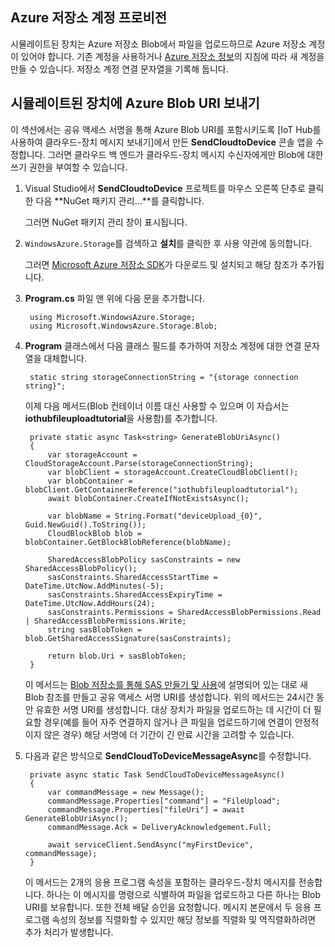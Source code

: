 ## Azure 저장소 계정 프로비전
시뮬레이트된 장치는 Azure 저장소 Blob에서 파일을 업로드하므로 Azure 저장소 계정이 있어야 합니다. 기존 계정을 사용하거나 [Azure 저장소 정보]의 지침에 따라 새 계정을 만들 수 있습니다. 저장소 계정 연결 문자열을 기록해 둡니다.

## 시뮬레이트된 장치에 Azure Blob URI 보내기

이 섹션에서는 공유 액세스 서명을 통해 Azure Blob URI를 포함시키도록 [IoT Hub를 사용하여 클라우드-장치 메시지 보내기]에서 만든 **SendCloudtoDevice** 콘솔 앱을 수정합니다. 그러면 클라우드 백 엔드가 클라우드-장치 메시지 수신자에게만 Blob에 대한 쓰기 권한을 부여할 수 있습니다.

1. Visual Studio에서 **SendCloudtoDevice** 프로젝트를 마우스 오른쪽 단추로 클릭한 다음 **NuGet 패키지 관리...**를 클릭합니다. 

    그러면 NuGet 패키지 관리 창이 표시됩니다.

2. `WindowsAzure.Storage`를 검색하고 **설치**를 클릭한 후 사용 약관에 동의합니다.

    그러면 [Microsoft Azure 저장소 SDK](https://www.nuget.org/packages/WindowsAzure.Storage/)가 다운로드 및 설치되고 해당 참조가 추가됩니다.

3. **Program.cs** 파일 맨 위에 다음 문을 추가합니다.

        using Microsoft.WindowsAzure.Storage;
        using Microsoft.WindowsAzure.Storage.Blob;

4. **Program** 클래스에서 다음 클래스 필드를 추가하여 저장소 계정에 대한 연결 문자열을 대체합니다.

        static string storageConnectionString = "{storage connection string}";

    이제 다음 메서드(Blob 컨테이너 이름 대신 사용할 수 있으며 이 자습서는 **iothubfileuploadtutorial**을 사용함)를 추가합니다.
   
        private static async Task<string> GenerateBlobUriAsync()
        {
            var storageAccount = CloudStorageAccount.Parse(storageConnectionString);
            var blobClient = storageAccount.CreateCloudBlobClient();
            var blobContainer = blobClient.GetContainerReference("iothubfileuploadtutorial");
            await blobContainer.CreateIfNotExistsAsync();

            var blobName = String.Format("deviceUpload_{0}", Guid.NewGuid().ToString());
            CloudBlockBlob blob = blobContainer.GetBlockBlobReference(blobName);

            SharedAccessBlobPolicy sasConstraints = new SharedAccessBlobPolicy();
            sasConstraints.SharedAccessStartTime = DateTime.UtcNow.AddMinutes(-5);
            sasConstraints.SharedAccessExpiryTime = DateTime.UtcNow.AddHours(24);
            sasConstraints.Permissions = SharedAccessBlobPermissions.Read | SharedAccessBlobPermissions.Write;
            string sasBlobToken = blob.GetSharedAccessSignature(sasConstraints);

            return blob.Uri + sasBlobToken;
        }

    이 메서드는 [Blob 저장소를 통해 SAS 만들기 및 사용](../storage/storage-dotnet-shared-access-signature-part-2.md)에 설명되어 있는 대로 새 Blob 참조를 만들고 공유 액세스 서명 URI를 생성합니다. 위의 메서드는 24시간 동안 유효한 서명 URI를 생성합니다. 대상 장치가 파일을 업로드하는 데 시간이 더 필요할 경우(예를 들어 자주 연결하지 않거나 큰 파일을 업로드하기에 연결이 안정적이지 않은 경우) 해당 서명에 더 기간이 긴 만료 시간을 고려할 수 있습니다.

5. 다음과 같은 방식으로 **SendCloudToDeviceMessageAsync**를 수정합니다.

        private async static Task SendCloudToDeviceMessageAsync()
        {
            var commandMessage = new Message();
            commandMessage.Properties["command"] = "FileUpload";
            commandMessage.Properties["fileUri"] = await GenerateBlobUriAsync();
            commandMessage.Ack = DeliveryAcknowledgement.Full;

            await serviceClient.SendAsync("myFirstDevice", commandMessage);
        }

    이 메서드는 2개의 응용 프로그램 속성을 포함하는 클라우드-장치 메시지를 전송합니다. 하나는 이 메시지를 명령으로 식별하여 파일을 업로드하고 다른 하나는 Blob URI를 보유합니다. 또한 전체 배달 승인을 요청합니다. 메시지 본문에서 두 응용 프로그램 속성의 정보를 직렬화할 수 있지만 해당 정보를 직렬화 및 역직렬화하려면 추가 처리가 발생합니다.

<!-- Links -->

[Azure 저장소 정보]: ../storage/storage-create-storage-account.md#create-a-storage-account

[IoT Hub Developer Guide - C2D]: iot-hub-devguide.md#c2d
[Azure IoT - Service SDK NuGet package]: https://www.nuget.org/packages/Microsoft.Azure.Devices/
[Transient Fault Handling]: https://msdn.microsoft.com/library/hh680901(v=pandp.50).aspx
[Get started with IoT Hub]: iot-hub-csharp-csharp-getstarted.md

<!-- Images -->

<!---HONumber=AcomDC_0309_2016-->